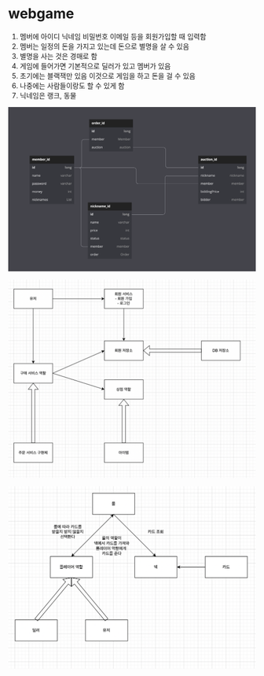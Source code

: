 # webgame
1. 멤버에 아이디 닉네임 비밀번호 이메일 등을 회원가입할 때 입력함
2. 멤버는 일정의 돈을 가지고 있는데 돈으로 별명을 살 수 있음
3. 별명을 사는 것은 경매로 함
4. 게임에 들어가면 기본적으로 딜러가 있고 멤버가 있음
5. 초기에는 블랙잭만 있음 이것으로 게임을 하고 돈을 걸 수 있음
6. 나중에는 사람들이랑도 할 수 있게 함
7. 닉네임은 랭크, 동물

![member_entity](./png/member_entity.png)
  
![user_service_domain](./png/user_service_domain.png)

![black_jack_domain](./png/blackjack_domain.png)

